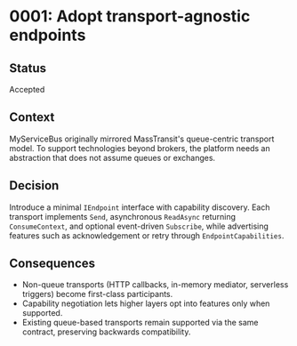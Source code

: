 # 0001: Adopt transport-agnostic endpoints

## Status
Accepted

## Context
MyServiceBus originally mirrored MassTransit's queue-centric transport model. To support technologies beyond brokers, the platform needs an abstraction that does not assume queues or exchanges.

## Decision
Introduce a minimal `IEndpoint` interface with capability discovery. Each transport implements `Send`, asynchronous `ReadAsync` returning `ConsumeContext`, and optional event-driven `Subscribe`, while advertising features such as acknowledgement or retry through `EndpointCapabilities`.

## Consequences
- Non-queue transports (HTTP callbacks, in-memory mediator, serverless triggers) become first-class participants.
- Capability negotiation lets higher layers opt into features only when supported.
- Existing queue-based transports remain supported via the same contract, preserving backwards compatibility.
